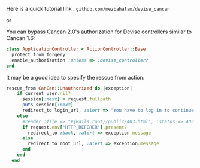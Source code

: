 Here is a quick tutorial link .
`github.com/mezbahalam/devise_cancan`

or 

You can bypass Cancan 2.0's authorization for Devise controllers similar to Cancan 1.6:

```ruby
class ApplicationController < ActionController::Base
  protect_from_forgery
  enable_authorization :unless => :devise_controller?
end
```

It may be a good idea to specify the rescue from action:

```ruby
rescue_from CanCan::Unauthorized do |exception|
    if current_user.nil?
      session[:next] = request.fullpath
      puts session[:next]
      redirect_to login_url, :alert => "You have to log in to continue."
    else
      #render :file => "#{Rails.root}/public/403.html", :status => 403
      if request.env["HTTP_REFERER"].present?
        redirect_to :back, :alert => exception.message
      else
        redirect_to root_url, :alert => exception.message
      end
    end
  end
```